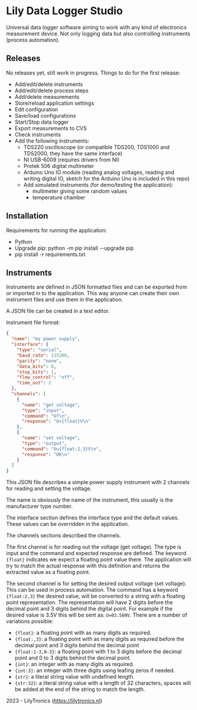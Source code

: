 # Lily Data Logger Studio

Universal data logger software aiming to work with any kind of electronics measurement device.
Not only logging data but also controlling instruments (process automation).

## Releases

No releases yet, still work in progress.
Things to do for the first release:

* Add/edit/delete instruments
* Add/edit/delete process steps
* Add/delete measurements
* Store/reload application settings
* Edit configuration
* Save/load configurations
* Start/Stop data logger
* Export measurements to CVS
* Check instruments
* Add the following instruments:
  * TDS220 oscilloscope (or compatible TDS200, TDS1000 and TDS2000, they have the same interface)
  * NI USB-6009 (requires drivers from NI)
  * Protek 506 digital multimeter
  * Arduino Uno IO module (reading analog voltages, reading and writing digital IO, sketch for the Arduino Uno is included in this repo)
  * Add simulated instruments (for demo/testing the application):
    * multimeter giving some random values
    * temperature chamber
 
## Installation

Requirements for running the application:

* Python
* Upgrade pip: python -m pip install --upgrade pip
* pip install -r requirements.txt


## Instruments

Instruments are defined in JSON formatted files and can be exported from or imported in to the application.
This way anyone can create their own instrument files and use them in the application.

A JSON file can be created in a text editor.

Instrument file format:

```json
{
  "name": "my power supply",
  "interface": {
    "type": "serial",
    "baud_rate": 115200,
    "parity": "none",
    "data_bits": 8,
    "stop_bits": 1,
    "flow_control": "off",
    "time_out": 2
  },
  "channels": [
    {
      "name": "get voltage",
      "type": "input",
      "command": "U?\n",
      "response": "U={float}V\n"
    },
    {
      "name": "set voltage",
      "type": "output",
      "command": "U={float:2,3}V\n",
      "response": "OK\n"
    }
  ]
}
```

This JSON file describes a simple power supply instrument with 2 channels for reading and setting the voltage.

The name is obviously the name of the instrument, this usually is the manufacturer type number.

The interface section defines the interface type and the default values.
These values can be overridden in the application.

The channels sections described the channels.

The first channel is for reading out the voltage (get voltage).
The type is input and the command and expected response are defined.
The keyword `{float}` indicates we expect a floating point value there.
The application will try to match the actual response with this definition and returns the extracted value as a floating point.

The second channel is for setting the desired output voltage (set voltage). This can be used in process automation.
The command has a keyword `{float:2,3}` the desired value, will be converted to a string with a floating point representation.
The representation will have 2 digits before the decimal point and 3 digits behind the digital point.
For example if the desired value is 3.5V this will be sent as: `U=03.500V`.
There are a number of variations possible:

* `{float}`: a floating point with as many digits as required.
* `{float:,3}`: a floating point with as many digits as required before the decimal point and 3 digits behind the decimal point
* `{float:1-3,0-3}`: a floating point with 1 to 3 digits before the decimal point and 0 to 3 digits behind the decimal point.
* `{int}`: an integer with as many digits as required.
* `{int:3}`: an integer with three digits using leafing zeros if needed.
* `{str}`: a literal string value with undefined length.
* `{str:32}`: a literal string value with a length of 32 characters, spaces will be added at the end of the string to match the length.

2023 - LilyTronics (https://lilytronics.nl)
